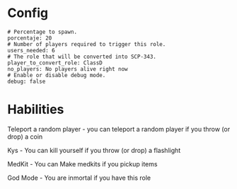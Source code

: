 # Config

```YML
# Percentage to spawn.
porcentaje: 20
# Number of players required to trigger this role.
users_needed: 6
# The role that will be converted into SCP-343.
player_to_convert_role: ClassD
no_players: No players alive right now
# Enable or disable debug mode.
debug: false
```

# Habilities

Teleport a random player - you can teleport a random player if you throw (or drop) a coin

Kys - You can kill yourself if you throw (or drop) a flashlight

MedKit - You can Make medkits if you pickup items

God Mode - You are inmortal if you have this role
